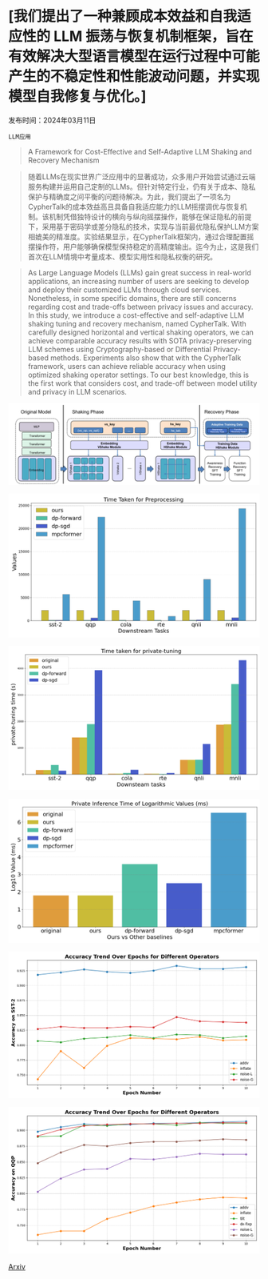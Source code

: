 # [我们提出了一种兼顾成本效益和自我适应性的 LLM 振荡与恢复机制框架，旨在有效解决大型语言模型在运行过程中可能产生的不稳定性和性能波动问题，并实现模型自我修复与优化。]

发布时间：2024年03月11日

`LLM应用`

> A Framework for Cost-Effective and Self-Adaptive LLM Shaking and Recovery Mechanism

> 随着LLMs在现实世界广泛应用中的显著成功，众多用户开始尝试通过云端服务构建并运用自己定制的LLMs。但针对特定行业，仍有关于成本、隐私保护与精确度之间平衡的问题待解决。为此，我们提出了一项名为CypherTalk的成本效益高且具备自我适应能力的LLM摇摆调优与恢复机制。该机制凭借独特设计的横向与纵向摇摆操作，能够在保证隐私的前提下，采用基于密码学或差分隐私的技术，实现与当前最优隐私保护LLM方案相媲美的精准度。实验结果显示，在CypherTalk框架内，通过合理配置摇摆操作符，用户能够确保模型保持稳定的高精度输出。迄今为止，这是我们首次在LLM情境中考量成本、模型实用性和隐私权衡的研究。

> As Large Language Models (LLMs) gain great success in real-world applications, an increasing number of users are seeking to develop and deploy their customized LLMs through cloud services. Nonetheless, in some specific domains, there are still concerns regarding cost and trade-offs between privacy issues and accuracy. In this study, we introduce a cost-effective and self-adaptive LLM shaking tuning and recovery mechanism, named CypherTalk. With carefully designed horizontal and vertical shaking operators, we can achieve comparable accuracy results with SOTA privacy-preserving LLM schemes using Cryptography-based or Differential Privacy-based methods. Experiments also show that with the CypherTalk framework, users can achieve reliable accuracy when using optimized shaking operator settings. To our best knowledge, this is the first work that considers cost, and trade-off between model utility and privacy in LLM scenarios.

![我们提出了一种兼顾成本效益和自我适应性的 LLM 振荡与恢复机制框架，旨在有效解决大型语言模型在运行过程中可能产生的不稳定性和性能波动问题，并实现模型自我修复与优化。](../../../paper_images/2403.07283/x1.png)

![我们提出了一种兼顾成本效益和自我适应性的 LLM 振荡与恢复机制框架，旨在有效解决大型语言模型在运行过程中可能产生的不稳定性和性能波动问题，并实现模型自我修复与优化。](../../../paper_images/2403.07283/time-preprocessing.png)

![我们提出了一种兼顾成本效益和自我适应性的 LLM 振荡与恢复机制框架，旨在有效解决大型语言模型在运行过程中可能产生的不稳定性和性能波动问题，并实现模型自我修复与优化。](../../../paper_images/2403.07283/time-private-tuning.png)

![我们提出了一种兼顾成本效益和自我适应性的 LLM 振荡与恢复机制框架，旨在有效解决大型语言模型在运行过程中可能产生的不稳定性和性能波动问题，并实现模型自我修复与优化。](../../../paper_images/2403.07283/time-private-inference.png)

![我们提出了一种兼顾成本效益和自我适应性的 LLM 振荡与恢复机制框架，旨在有效解决大型语言模型在运行过程中可能产生的不稳定性和性能波动问题，并实现模型自我修复与优化。](../../../paper_images/2403.07283/opts2.png)

![我们提出了一种兼顾成本效益和自我适应性的 LLM 振荡与恢复机制框架，旨在有效解决大型语言模型在运行过程中可能产生的不稳定性和性能波动问题，并实现模型自我修复与优化。](../../../paper_images/2403.07283/opts2-qqp.png)

[Arxiv](https://arxiv.org/abs/2403.07283)